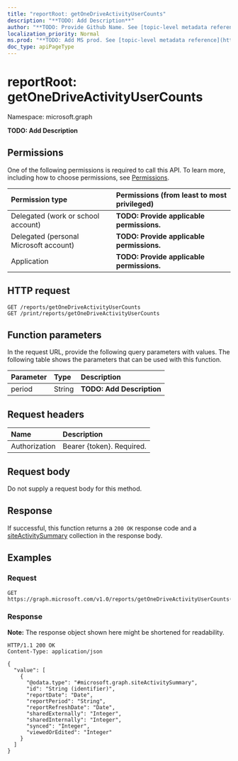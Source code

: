 ```yaml
---
title: "reportRoot: getOneDriveActivityUserCounts"
description: "**TODO: Add Description**"
author: "**TODO: Provide Github Name. See [topic-level metadata reference](https://msgo.azurewebsites.net/add/document/guidelines/metadata.html#topic-level-metadata)**"
localization_priority: Normal
ms.prod: "**TODO: Add MS prod. See [topic-level metadata reference](https://msgo.azurewebsites.net/add/document/guidelines/metadata.html#topic-level-metadata)**"
doc_type: apiPageType
---
```


# reportRoot: getOneDriveActivityUserCounts
Namespace: microsoft.graph



**TODO: Add Description**

## Permissions
One of the following permissions is required to call this API. To learn more, including how to choose permissions, see [Permissions](/graph/permissions-reference).

|Permission type|Permissions (from least to most privileged)|
|:---|:---|
|Delegated (work or school account)|**TODO: Provide applicable permissions.**|
|Delegated (personal Microsoft account)|**TODO: Provide applicable permissions.**|
|Application|**TODO: Provide applicable permissions.**|

## HTTP request

<!-- {
  "blockType": "ignored"
}
-->
``` http
GET /reports/getOneDriveActivityUserCounts
GET /print/reports/getOneDriveActivityUserCounts
```

## Function parameters
In the request URL, provide the following query parameters with values.
The following table shows the parameters that can be used with this function.

|Parameter|Type|Description|
|:---|:---|:---|
|period|String|**TODO: Add Description**|


## Request headers
|Name|Description|
|:---|:---|
|Authorization|Bearer {token}. Required.|

## Request body
Do not supply a request body for this method.

## Response

If successful, this function returns a `200 OK` response code and a [siteActivitySummary](../resources/siteactivitysummary.md) collection in the response body.

## Examples

### Request
<!-- {
  "blockType": "request",
  "name": "reportroot_getonedriveactivityusercounts"
}
-->
``` http
GET https://graph.microsoft.com/v1.0/reports/getOneDriveActivityUserCounts(period='parameterValue')
```


### Response
**Note:** The response object shown here might be shortened for readability.
<!-- {
  "blockType": "response",
  "truncated": true,
  "@odata.type": "Collection(microsoft.graph.siteActivitySummary)"
}
-->
``` http
HTTP/1.1 200 OK
Content-Type: application/json

{
  "value": [
    {
      "@odata.type": "#microsoft.graph.siteActivitySummary",
      "id": "String (identifier)",
      "reportDate": "Date",
      "reportPeriod": "String",
      "reportRefreshDate": "Date",
      "sharedExternally": "Integer",
      "sharedInternally": "Integer",
      "synced": "Integer",
      "viewedOrEdited": "Integer"
    }
  ]
}
```

